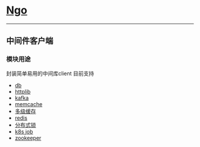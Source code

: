 # [Ngo](https://github.com/NetEase-Media/ngo)

---

## 中间件客户端

### 模块用途

封装简单易用的中间库client
目前支持

* [db](db.md)
* [httplib](httplib.md)
* [kafka](kafka.md)
* [memcache](memcache.md)
* [多级缓存](multicache.md)
* [redis](redis.md)
* [分布式锁](dlock.md)
* [k8s job](k8sjob.md)
* [zookeeper](zookeeper.md)
